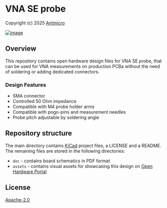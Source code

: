 # VNA SE probe

Copyright (c) 2025 [Antmicro](https://www.antmicro.com)

[![image](https://img.shields.io/badge/View%20on-Antmicro%20Open%20Hardware%20Portal-332d37?style=flat-square)](https://openhardware.antmicro.com/boards/vna-se-probe)

## Overview

This repository contains open hardware design files for VNA SE probe, that can be used for VNA measurements on production PCBa without the need of soldering or adding dedicated connectors.

### Design Features

* SMA connector
* Controlled 50 Ohm impedance
* Compatible with M4 probe holder arms
* Compatible with pogo-pins and measurement needles
* Probe pitch adjustable by soldering angle

## Repository structure

The main directory contains [KiCad](https://www.kicad.org/) project files, a LICENSE and a README.
The remaining files are stored in the following directories:

* `doc` - contains board schematics in PDF format
* `assets` - contains visual assets for showcasing this design on [Open Hardware Portal](https://openhardware.antmicro.com)

## License

[Apache-2.0](LICENSE)
